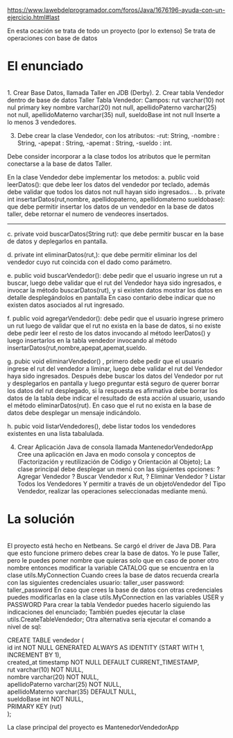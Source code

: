 https://www.lawebdelprogramador.com/foros/Java/1676196-ayuda-con-un-ejercicio.html#last

En esta ocación se trata de todo un proyecto (por lo extenso)
Se trata de operaciones con base de datos

<h1>El enunciado</h1><br>
1. Crear Base Datos, llamada Taller en JDB (Derby).
2. Crear tabla Vendedor dentro de base de datos Taller
Tabla Vendedor:
Campos: rut varchar(10) not nul primary key
nombre varchar(20) not null,
apellidoPaterno varchar(25) not null,
apellidoMaterno varchar(35) null,
sueldoBase int not null
Inserte a lo menos 3 vendedores.

3. Debe crear la clase Vendedor, con los atributos:
-rut: String,
-nombre : String,
-apepat : String,
-apemat : String,
-sueldo : int.

Debe consider incorporar a la clase todos los atributos que le permitan
conectarse a la base de datos Taller.

En la clase Vendedor debe implementar los metodos:
a. public void leerDatos(): que debe leer los datos del vendedor por teclado,
además debe validar que todos los datos not null hayan sido ingresados..
.
b. private int insertarDatos(rut,nombre, apellidopaterno, apellidomaterno
sueldobase): que debe permitir insertar los datos de un vendedor en la
base de datos taller, debe retornar el numero de vendeores insertados.

_____________________________________________________________________
c. private void buscarDatos(String rut): que debe permitir buscar en la base
de datos y deplegarlos en pantalla.

d. private int eliminarDatos(rut,): que debe permitir eliminar los del
vendedor cuyo rut coincida con el dado como parámetro.

e. public void buscarVendedor(): debe pedir que el usuario ingrese un rut a
buscar, luego debe validar que el rut del Vendedor haya sido ingresados, e
invocar la método buscarDatos(rut), y si existen datos mostrar los datos en
detalle desplegándolos en pantalla
En caso contario debe indicar que no existen datos asociados al rut
ingresado.

f. public void agregarVendedor(): debe pedir que el usuario ingrese primero
un rut luego de validar que el rut no exista en la base de datos, si no existe
debe pedir leer el resto de los datos invocando al método leerDatos() y luego
insertarlos en la tabla vendedor invocando al método
insertarDatos(rut,nombre,apepat,apemat,sueldo.

g. pubic void eliminarVendedor() , primero debe pedir que el usuario ingrese el
rut del vendedor a liminar, luego debe validar el rut del Vendedor haya sido
ingresados.
Después debe buscar los datos del Vendedor por rut y desplegarlos en
pantalla y luego preguntar está seguro de querer borrar los datos del rut
desplegado, si la respuesta es afirmativa debe borrar los datos de la tabla
debe indicar el resultado de esta acción al usuario, usando el método
eliminarDatos(rut).
En caso que el rut no exista en la base de datos debe desplegar un mensaje
indicándolo.

h. pubic void listarVendedores(), debe listar todos los vendedores existentes en
una lista tabalulada.



4. Crear Aplicación Java de consola llamada MantenedorVendedorApp
Cree una aplicación en Java en modo consola y conceptos de (Factorización
y reutilización de Código y Orientación al Objeto);
La clase principal debe desplegar un menú con las siguientes opciones:
? Agregar Vendedor
? Buscar Vendedor x Rut,
? Eliminar Vendedor
? Listar Todos los Vendedores
Y permitir a través de un objetoVendedor del Tipo Vendedor, realizar las operaciones
seleccionadas mediante menú.


<h1>La solución</h1><br>
El proyecto está hecho en Netbeans. 
Se cargó el driver de Java DB.
Para que esto funcione primero debes crear la base de datos. Yo le puse Taller, pero le puedes poner nombre que quieras solo que en caso de poner otro nombre entonces modificar la variable CATALOG que se encuentra en la clase utils.MyConnection
Cuando crees la base de datos recuerda crearla con las siguientes credenciales
usuario: taller_user
password: taller_password
En caso que crees la base de datos con otras credenciales puedes modificarlas en la clase utils.MyConnection en las variables USER y PASSWORD
Para crear la tabla Vendedor puedes hacerlo siguiendo las indicaciones del enunciado; También puedes ejecutar la clase utils.CreateTableVendedor;
Otra alternativa sería ejecutar el comando a nivel de sql:

CREATE TABLE vendedor (<br>
id int NOT NULL GENERATED ALWAYS AS IDENTITY (START WITH 1, INCREMENT BY 1),<br>
created_at timestamp NOT NULL DEFAULT CURRENT_TIMESTAMP,<br>
rut varchar(10) NOT NULL,<br>
nombre varchar(20) NOT NULL,<br>
apellidoPaterno varchar(25) NOT NULL,<br>
apellidoMaterno varchar(35) DEFAULT NULL,<br>
sueldoBase int NOT NULL,<br>
PRIMARY KEY (rut)<br>
);<br>

La clase principal del proyecto es MantenedorVendedorApp
